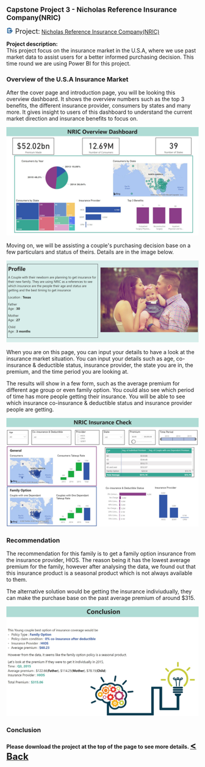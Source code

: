 <b><font size="+1">Capstone Project 3 - Nicholas Reference Insurance Company(NRIC)</font></b><br>

<img src="images/project.png" height="18" width="18"/><font size="+1"> Project:</font>
<a><a href="/Projects/Nicholas Capstone 3 Project.pbix" target="_blank">Nicholas Reference Insurance Company(NRIC)</a><br>

  

**Project description:** <br>
This project focus on the insurance market in the U.S.A, where we use past market data to assist users for a better informed purchasing decision. This time round we are using Power BI for this project.



### Overview of the U.S.A Insurance Market
After the cover page and introduction page, you will be looking this overview dashboard. It shows the overview numbers such as the top 3 benefits, the different insurance provider, consumers by states and many more. It gives insight to users of this dashboard to understand the current market direction and insurance benefits to focus on.

<a><a href="images/Capstone 3 Dashboard.JPG" target="_blank"><img src="images/Capstone 3 Dashboard.JPG"/></a>

Moving on, we will be assisting a couple's purchasing decision base on a few particulars and status of theirs. Details are in the image below.

<a><a href="images/C3 Profile.JPG" target="_blank"><img src="images/C3 Profile.JPG"/></a>
  
When you are on this page, you can input your details to have a look at the insurance market situation. You can input your details such as age, co-insurance & deductible status, insurance provider, the state you are in, the premium, and the time period you are looking at.

The results will show in a few form, such as the average premium for different age group or even family option. You could also see which period of time has more people getting their insurance. You will be able to see which insurance co-insurance & deductible status and insurance provider people are getting.
  
<a><a href="images/C3 Recomend.JPG" target="_blank"><img src="images/C3 Recomend.JPG"/></a>
  
### Recommendation
The recommendation for this family is to get a family option insurance from the insurance provider, HIOS. The reason being it has the lowest average premium for the family, however after analysing the data, we found out that this insurance product is a seasonal product which is not always available to them.

The alternative solution would be getting the insurance indiviudually, they can make the purchase base on the past average premium of around $315.
  
<a><a href="images/C3 Conclusion.JPG" target="_blank"><img src="images/C3 Conclusion.JPG"/></a>


### Conclusion



<b>
Please download the project at the top of the page to see more details.
</b>
<a href="javascript:history.back()"><b><font size="+2">< Back</font></b></a>
